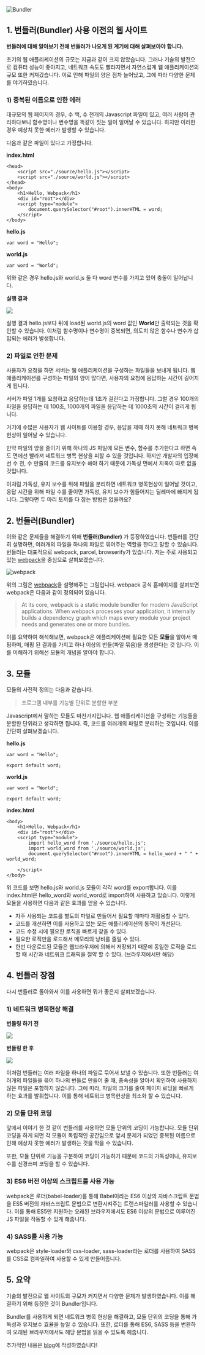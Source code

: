 ![Bundler](https://images.velog.io/images/eastshine94/post/34b76c93-a40d-41be-843d-220cd6ab3dde/Bundle.png)


## 1. 번들러(Bundler) 사용 이전의 웹 사이트

**번들러에 대해 알아보기 전에 번들러가 나오게 된 계기에 대해 살펴보아야 합니다.**

초기의 웹 애플리케이션의 규모는 지금과 같이 크지 않았습니다. 그러나 기술의 발전으로 컴퓨터 성능이 좋아지고, 네트워크 속도도 빨라지면서 자연스럽게 웹 애플리케이션의 규모 또한 커져갔습니다. 이로 인해 파일의 양은 점차 늘어났고, 그에 따라 다양한 문제를 야기하였습니다. 

### 1) 중복된 이름으로 인한 에러

대규모의 웹 페이지의 경우, 수 백, 수 천개의 Javascript 파일이 있고, 여러 사람이 관리하다보니 함수명이나 변수명을 똑같이 짓는 일이 일어날 수 있습니다. 하지만 이러한 경우 예상치 못한 에러가 발생할 수 있습니다.

다음과 같은 파일이 있다고 가정합니다.

**index.html**
```
<head>
    <script src="./source/hello.js"></script>
    <script src="./source/world.js"></script>
</head>
<body>
    <h1>Hello, Webpack</h1>
    <div id="root"></div>
    <script type="module">
        document.querySelector("#root").innerHTML = word;
    </script>
</body>
```
**hello.js**
```
var word = "Hello";
```
**world.js**
```
var word = "World";
```

위와 같은 경우 hello.js와 world.js 둘 다 word 변수를 가지고 있어 충돌이 일어납니다.

**실행 결과**

![](https://images.velog.io/images/eastshine94/post/1a4430bc-f1a1-40d7-bbf7-6f67b9d9d586/result.PNG)

실행 결과 hello.js보다 뒤에 load된 world.js의 word 값인 **World**만 출력되는 것을 확인할 수 있습니다. 이처럼 함수명이나 변수명이 중복되면, 의도치 않은 함수나 변수가 삽입되는 에러가 발생합니다.

### 2) 파일로 인한 문제

사용자가 요청을 하면 서버는 웹 애플리케이션을 구성하는 파일들을 보내게 됩니다. 웹 애플리케이션를 구성하는 파일의 양이 많다면, 사용자의 요청에 응답하는 시간이 길어지게 됩니다. 

서버가 파일 1개를 요청하고 응답하는데 1초가 걸린다고 가정합니다. 그럴 경우 100개의 파일을 응답하는 데 100초, 1000개의 파일을 응답하는 데 1000초의 시간이 걸리게 됩니다.

거기에 수많은 사용자가 웹 사이트를 이용할 경우, 응답을 제때 하지 못해 네트워크 병목현상이 일어날 수 있습니다.

만약 파일의 양을 줄이기 위해 하나의 JS 파일에 모든 변수, 함수를 추가한다고 하면 속도 면에선 빨라져 네트워크 병목 현상을 피할 수 있을 것입니다. 하지만 개발자의 입장에선 수 천, 수 만줄의 코드를 유지보수 해야 하기 때문에 가독성 면에서 지옥이 따로 없을 것입니다. 

이처럼 가독성, 유지 보수를 위해 파일을 분리하면 네트워크 병목현상이 일어날 것이고, 응답 시간을 위해 파일 수를 줄이면 가독성, 유지 보수가 힘들어지는 딜레마에 빠지게 됩니다. 그렇다면 두 마리 토끼를 다 잡는 방법은 없을까요? 

## 2. 번들러(Bundler)

이와 같은 문제들을 해결하기 위해 **번들러(Bundler)** 가 등장하였습니다. 번들러를 간단히 설명하면, 여러개의 파일을 하나의 파일로 묶어주는 역할을 한다고 말할 수 있습니다. 번들러는 대표적으로 webpack, parcel, browserify가 있습니다. 저는 주로 사용되고 있는 [webpack](https://velog.io/@eastshine94/webpack-webpack-%EC%84%A4%EC%B9%98%EB%B6%80%ED%84%B0-%EC%8B%A4%ED%96%89%EA%B9%8C%EC%A7%80)을 중심으로 살펴보겠습니다.

![webpack](https://images.velog.io/images/eastshine94/post/4437aea2-246f-4a22-a7cb-0c1875bf83d3/webpack.PNG)

위의 그림은 [webpack](https://webpack.js.org/)을 설명해주는 그림입니다. webpack 공식 홈페이지를 살펴보면 webpack은 다음과 같이 정의되어 있습니다. 

> At its core, webpack is a static module bundler for modern JavaScript applications. When webpack processes your application, it internally builds a dependency graph which maps every module your project needs and generates one or more bundles.


이를 요약하여 해석해보면, webpack은 애플리케이션에 필요한 모든 **모듈**을 알아서 매핑하며, 매핑 된 결과를 가지고 하나 이상의 번들(파일 묶음)을 생성한다는 것 입니다. 이를 이해하기 위해선 모듈의 개념을 알아야 합니다.


## 3. 모듈

모듈의 사전적 정의는 다음과 같습니다.
> 프로그램 내부를 기능별 단위로 분할한 부분

Javascript에서 말하는 모듈도 마찬가지입니다. 웹 애플리케이션을 구성하는 기능들을 분할한 단위라고 생각하면 됩니다. 즉, 코드를 여러개의 파일로 분리하는 것입니다. 이를 간단히 살펴보겠습니다.


**hello.js**

```
var word = "Hello";

export default word;
```

**world.js**


```
var word = "World";

export default word;
```

**index.html**
```
<body>
    <h1>Hello, Webpack</h1>
    <div id="root"></div>
    <script type="module">
        import hello_word from './source/hello.js';
        import world_word from './source/world.js';
        document.querySelector("#root").innerHTML = hello_word + " " + world_word;
        
    </script>
</body>
```

위 코드를 보면 hello.js와 world.js 모듈이 각각 word를 export합니다. 이를 index.html은 hello_word와 world_word로 import하여 사용하고 있습니다. 이렇게 모듈을 사용하면 다음과 같은 효과를 얻을 수 있습니다.

- 자주 사용되는 코드를 별도의 파일로 만들어서 필요할 때마다 재활용할 수 있다.
- 코드를 개선하면 이를 사용하고 있는 모든 애플리케이션의 동작이 개선된다.
- 코드 수정 시에 필요한 로직을 빠르게 찾을 수 있다.
- 필요한 로직만을 로드해서 메모리의 낭비를 줄일 수 있다.
- 한번 다운로드된 모듈은 웹브라우저에 의해서 저장되기 때문에 동일한 로직을 로드 할 때 시간과 네트워크 트래픽을 절약 할 수 있다. (브라우저에서만 해당)

## 4. 번들러 장점

다시 번들러로 돌아와서 이를 사용하면 뭐가 좋은지 살펴보겠습니다.

### 1) 네트워크 병목현상 해결


**번들링 하기 전**

![](https://images.velog.io/images/eastshine94/post/0c8cc456-d305-4b69-955d-989036b03cd8/%EB%B2%88%EB%93%A4%EC%A0%84.PNG)

**번들링 한 후**

![](https://images.velog.io/images/eastshine94/post/decff3a9-641e-4f1e-9918-a3f529d34ac7/%EB%B2%88%EB%93%A4%ED%9B%84.PNG)

이처럼 번들러는 여러 파일을 하나의 파일로 묶어서 보낼 수 있습니다. 또한 번들러는 여러개의 파일들을 묶어 하나의 번들로 만들어 줄 때, 종속성을 알아서 확인하여 사용하지 않은 파일은 포함하지 않습니다. 그에 따라, 파일의 크기를 줄여 페이지 로딩을 빠르게 하는 효과를 발휘합니다. 이를 통해 네트워크 병목현상을 최소화 할 수 있습니다.


### 2) 모듈 단위 코딩

앞에서 이야기 한 것 같이 번들러를 사용하면 모듈 단위의 코딩이 가능합니다. 모듈 단위 코딩을 하게 되면 각 모듈이 독립적인 공간임으로 앞서 문제가 되었던 중복된 이름으로 인해 예상치 못한 에러가 발생하는 것을 막을 수 있습니다. 

또한, 모듈 단위로 기능을 구분하여 코딩이 가능하기 때문에 코드의 가독성이나, 유지보수를 신경쓰며 코딩을 할 수 있습니다.



### 3) ES6 버전 이상의 스크립트를 사용 가능

webpack은 로더(babel-loader)를 통해 Babel이라는 ES6 이상의 자바스크립트 문법을 ES5 버전의 자바스크립트 문법으로 변환시켜주는 트랜스파일러를 사용할 수 있습니다. 이를 통해 ES5만 지원하는 오래된 브라우저에서도 ES6 이상의 문법으로 이루어진 JS 파일을 작동할 수 있게 해줍니다. 

### 4) SASS를 사용 가능

webpack은 style-loader와 css-loader, sass-loader라는 로더를 사용하여 SASS를 CSS로 컴파일하여 사용할 수 있게 만들어줍니다.


## 5. 요약

기술의 발전으로 웹 사이트의 규모가 커지면서 다양한 문제가 발생하였습니다. 이를 해결하기 위해 등장한 것이 Bundler입니다. 

Bundler를 사용하게 되면 네트워크 병목 현상을 해결하고, 모듈 단위의 코딩을 통해 가독성과 유지보수 효율을 높일 수 있습니다. 또한, 로더를 통해 ES6, SASS 등을 변환하여 오래된 브라우저에서도 해당 문법을 읽을 수 있도록 해줍니다. 

추가적인 내용은 [blog](https://velog.io/@eastshine94)에 작성하였습니다!